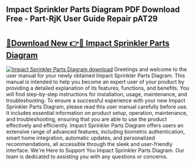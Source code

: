 ## Impact Sprinkler Parts Diagram PDF Download Free - Part-RjK User Guide Repair pAT29

# <h2><a href="http://dfo7st.blite.top/?on=Impact+Sprinkler+Parts+Diagram">🔗Download New 👉🔴 Impact Sprinkler Parts Diagram</a></h2>

[![Impact Sprinkler Parts Diagram download](https://i.imgur.com/lujVjoI.png)](http://dfo7st.blite.top/?on=Impact+Sprinkler+Parts+Diagram)
Greetings and welcome to the user manual for your newly obtained Impact Sprinkler Parts Diagram. This manual is intended to help you become an expert user of your product by providing a detailed explanation of its features, functions, and benefits. You will find step-by-step instructions for installation, usage, maintenance, and troubleshooting. To ensure a successful experience with your new Impact Sprinkler Parts Diagram, please read this user manual carefully before use. It includes essential information on product setup, operation, maintenance, and troubleshooting, ensuring that you are able to use the product effectively and efficiently. Impact Sprinkler Parts Diagram offers users an extensive range of advanced features, including biometric authentication, smart home integration, automatic updates, and personalized recommendations, all accessible through the sleek and user-friendly interface. We're Here to Support You Impact Sprinkler Parts Diagram. Our team is dedicated to assisting you with any questions or concerns.
